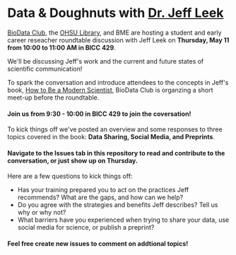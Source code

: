 # Data & Doughnuts with [Dr. Jeff Leek](http://jtleek.com/)

[BioData Club](https://biodata-club.github.io/), the [OHSU Library](http://www.ohsu.edu/xd/education/library/), and BME are hosting a student and early career reseacher roundtable discussion with Jeff Leek on **Thursday, May 11 from 10:00 to 11:00 AM in BICC 429**.  

We'll be discussing Jeff's work and the current and future states of scientific communication!  

To spark the conversation and introduce attendees to the concepts in Jeff's book, [How to Be a Modern Scientist](https://leanpub.com/modernscientist), BioData Club is organzing a short meet-up before the roundtable.

#### Join us from 9:30 - 10:00 in BICC 429 to join the coversation!

To kick things off we've posted an overview and some responses to three topics covered in the book:  **Data Sharing, Social Media, and Preprints**.

#### Navigate to the Issues tab in this repository to read and contribute to the conversation, or just show up on Thursday.

Here are a few questions to kick things off:

* Has your training prepared you to act on the practices Jeff recommends?  What are the gaps, and how can we help?
* Do you agree with the strategies and benefits Jeff describes?  Tell us why or why not?
* What barriers have you experienced when trying to share your data, use social media for science, or publish a preprint?

#### Feel free create new issues to comment on addtional topics!



